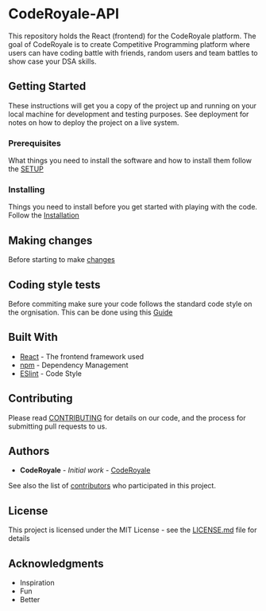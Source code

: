 # CodeRoyale-API

This repository holds the React (frontend) for the CodeRoyale platform. The goal of CodeRoyale is to create Competitive Programming platform where users can have coding battle with friends, random users and team battles to show case your DSA skills.

## Getting Started

These instructions will get you a copy of the project up and running on your local machine for development and testing purposes. See deployment for notes on how to deploy the project on a live system.

### Prerequisites

What things you need to install the software and how to install them follow the [SETUP](https://github.com/CodeRoyale/codeRoyale-frontend/blob/develop/SETUP.md#prerequisites)

### Installing

Things you need to install before you get started with playing with the code.
Follow the [Installation](https://github.com/CodeRoyale/codeRoyale-frontend/blob/develop/SETUP.md#installation-and-usage)

## Making changes

Before starting to make [changes](https://github.com/CodeRoyale/codeRoyale-frontend/blob/develop/SETUP.md#before-starting-to-make-changes)

## Coding style tests

Before commiting make sure your code follows the standard code style on the orgnisation. This can be done using this [Guide](https://github.com/CodeRoyale/codeRoyale-api/blob/develop/SETUP.md#before-commiting--pushing-to-repo)

## Built With

- [React](https://reactjs.org/) - The frontend framework used
- [npm](https://www.npmjs.com/get-npm) - Dependency Management
- [ESlint](https://eslint.org/docs/user-guide/configuring) - Code Style

## Contributing

Please read [CONTRIBUTING](https://github.com/CodeRoyale/codeRoyale-frontend/blob/develop/CONTRIBUTING.md) for details on our code, and the process for submitting pull requests to us.

## Authors

- **CodeRoyale** - _Initial work_ - [CodeRoyale](https://github.com/CodeRoyale)

See also the list of [contributors](https://github.com/orgs/CodeRoyale/people) who participated in this project.

## License

This project is licensed under the MIT License - see the [LICENSE.md](LICENSE.md) file for details

## Acknowledgments

- Inspiration
- Fun
- Better
